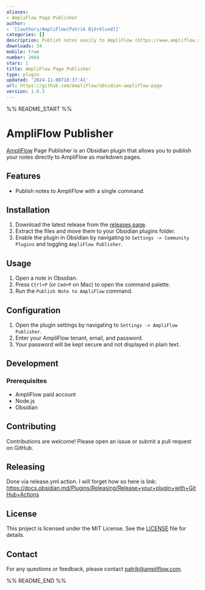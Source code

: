 ```yaml
---
aliases:
- AmpliFlow Page Publisher
author:
- '[[authors/AmpliFlow|Patrik Björklund]]'
categories: []
description: Publish notes easily to AmpliFlow (https://www.ampliflow.se)
downloads: 24
mobile: true
number: 2084
stars: 1
title: AmpliFlow Page Publisher
type: plugin
updated: '2024-11-08T18:37:41'
url: https://github.com/AmpliFlow/obsidian-ampliflow-page
version: 1.0.3
---
```


%% README_START %%

# AmpliFlow Publisher

[AmpliFlow](https://www.ampliflow.se) Page Publisher is an Obsidian plugin that allows you to publish your notes directly to AmpliFlow as markdown pages.

## Features

- Publish notes to AmpliFlow with a single command.

## Installation

1. Download the latest release from the [releases page](https://github.com/your-repo/ampliflow-publisher/releases).
2. Extract the files and move them to your Obsidian plugins folder.
3. Enable the plugin in Obsidian by navigating to `Settings -> Community Plugins` and toggling `AmpliFlow Publisher`.

## Usage

1. Open a note in Obsidian.
2. Press `Ctrl+P` (or `Cmd+P` on Mac) to open the command palette.
3. Run the `Publish Note to AmpliFlow` command.

## Configuration

1. Open the plugin settings by navigating to `Settings -> AmpliFlow Publisher`.
2. Enter your AmpliFlow tenant, email, and password.
3. Your password will be kept secure and not displayed in plain text.

## Development

### Prerequisites

- AmpliFlow paid account
- Node.js
- Obsidian

## Contributing

Contributions are welcome! Please open an issue or submit a pull request on GitHub.

## Releasing

Done via release.yml action. I will forget how so here is link:
https://docs.obsidian.md/Plugins/Releasing/Release+your+plugin+with+GitHub+Actions

## License

This project is licensed under the MIT License. See the [LICENSE](LICENSE) file for details.

## Contact

For any questions or feedback, please contact [patrik@ampliflow.com](mailto:patrik@ampliflow.com).

%% README_END %%